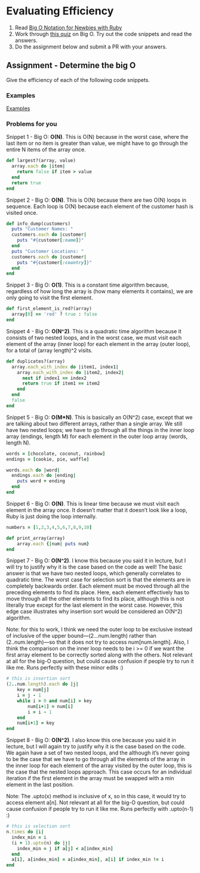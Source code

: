 # Evaluating Efficiency

1. Read [Big O Notation for Newbies with Ruby](http://www.datakicks.com/2016/06/04/big-o-notation.html)
2. Work through [this quiz](http://www.codequizzes.com/computer-science/beginner/big-o-algorithms) on Big O. Try out the code snippets and read the answers.
3. Do the assignment below and submit a PR with your answers.


## Assignment - Determine the big O
Give the efficiency of each of the following code snippets.

### Examples
[Examples](examples.md)

### Problems for you

Snippet 1 - Big O: **O(N)**. This is O(N) because in the worst case, where the last item or no item is greater than value, we might have to go through the entire N items of the array once.

```ruby
def largest?(array, value)
  array.each do |item|
    return false if item > value
  end
  return true
end
```

Snippet 2 - Big O: **O(N)**. This is O(N) because there are two O(N) loops in sequence. Each loop is O(N) because each element of the customer hash is visited once.

```ruby
def info_dump(customers)
  puts "Customer Names: "
  customers.each do |customer|
    puts "#{customer[:name]}"
  end
  puts "Customer Locations: "
  customers.each do |customer|
    puts "#{customer[:country]}"
  end
end
```

Snippet 3 - Big O: **O(1)**. This is a constant time algorithm because, regardless of how long the array is (how many elements it contains), we are only going to visit the first element.

```ruby
def first_element_is_red?(array)
  array[0] == 'red' ? true : false
end
```

Snippet 4 - Big O: **O(N^2)**. This is a quadratic time algorithm because it consists of two nested loops, and in the worst case, we must visit each element of the array (inner loop) for each element in the array (outer loop), for a total of (array length)^2 visits.

```ruby
def duplicates?(array)
  array.each_with_index do |item1, index1|
    array.each_with_index do |item2, index2|
      next if index1 == index2
      return true if item1 == item2
    end
  end
  false
end
```

Snippet 5 - Big O: **O(M*N)**. This is basically an O(N^2) case, except that we are talking about two different arrays, rather than a single array. We still have two nested loops; we have to go through all the things in the inner loop array (endings, length M) for each element in the outer loop array (words, length N). 

```ruby
words = [chocolate, coconut, rainbow]
endings = [cookie, pie, waffle]

words.each do |word|
  endings.each do |ending|
    puts word + ending
  end
end
```

Snippet 6 - Big O: **O(N)**. This is linear time because we must visit each element in the array once. It doesn’t matter that it doesn’t look like a loop, Ruby is just doing the loop internally.

```ruby
numbers = [1,2,3,4,5,6,7,8,9,10]

def print_array(array)
    array.each {|num| puts num}
end
```

Snippet 7 - Big O: **O(N^2)**. I know this because you said it in lecture, but I will try to justify why it is the case based on the code as well! The basic answer is that we have two nested loops, which generally correlates to quadratic time. The worst case for selection sort is that the elements are in completely backwards order. Each element must be moved through all the preceding elements to find its place. Here, each element effectively has to move through all the other elements to find its place, although this is not literally true except for the last element in the worst case. However, this edge case illustrates why insertion sort would be considered an O(N^2) algorithm.

Note: for this to work, I think we need the outer loop to be exclusive instead of inclusive of the upper bound—(2…num.length) rather than (2..num.length)—so that it does not try to access num[num.length]. Also, I think the comparison on the inner loop needs to be i >= 0 if we want the first array element to be correctly sorted along with the others. Not relevant at all for the big-O question, but could cause confusion if people try to run it like me. Runs perfectly with these minor edits :)

```ruby
# this is insertion sort
(2..num.length).each do |j|
    key = num[j]
    i = j - 1
    while i > 0 and num[i] > key
        num[i+1] = num[i]
        i = i - 1
    end
    num[i+1] = key
end
```

Snippet 8 - Big O: **O(N^2)**. I also know this one because you said it in lecture, but I will again try to justify why it is the case based on the code. We again have a set of two nested loops, and the although it’s never going to be the case that we have to go through all the elements of the array in the inner loop for each element of the array visited by the outer loop, this is the case that the nested loops approach. This case occurs for an individual iteration if the first element in the array must be swapped with a min element in the last position.

Note: The .upto(x) method is inclusive of x, so in this case, it would try to access element a[n]. Not relevant at all for the big-O question, but could cause confusion if people try to run it like me. Runs perfectly with .upto(n-1) :)


```ruby
# this is selection sort
n.times do |i|
  index_min = i
  (i + 1).upto(n) do |j|
    index_min = j if a[j] < a[index_min]
  end
  a[i], a[index_min] = a[index_min], a[i] if index_min != i
end
```
